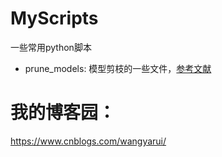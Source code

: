 # MyScripts
一些常用python脚本

* prune_models: 模型剪枝的一些文件，[参考文献](<https://github.com/Eric-mingjie/rethinking-network-pruning>)

# 我的博客园：

https://www.cnblogs.com/wangyarui/
